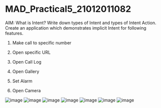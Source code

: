 # MAD_Practical5_21012011082
AIM: What is Intent? Write down types of Intent and types of Intent Action. Create an application which demonstrates implicit Intent for following features. 

1. Make call to specific number

2. Open specific URL

3. Open Call Log

4. Open Gallery

5. Set Alarm

6. Open Camera

![image](https://github.com/patelhir2010/MAD_Practical5_21012011082/assets/139534069/b57c8e23-c54c-4403-8239-dab67652aa31)
![image](https://github.com/patelhir2010/MAD_Practical5_21012011082/assets/139534069/67bb57c5-13d9-4d1b-8b1b-d72d03b6198e)
![image](https://github.com/patelhir2010/MAD_Practical5_21012011082/assets/139534069/1b582102-6ecf-4cf7-8e82-c5fcd6192080)
![image](https://github.com/patelhir2010/MAD_Practical5_21012011082/assets/139534069/f3a7f86d-d578-41a2-ad1e-ac2590bc23aa)
![image](https://github.com/patelhir2010/MAD_Practical5_21012011082/assets/139534069/c55af5d9-caff-4b37-8fd8-f4cabe8cab95)
![image](https://github.com/patelhir2010/MAD_Practical5_21012011082/assets/139534069/f26dccc6-05c0-4a68-92cd-15fadf6c6068)
![image](https://github.com/patelhir2010/MAD_Practical5_21012011082/assets/139534069/aafe4405-d1fe-409f-a647-7b199276a6f2)
